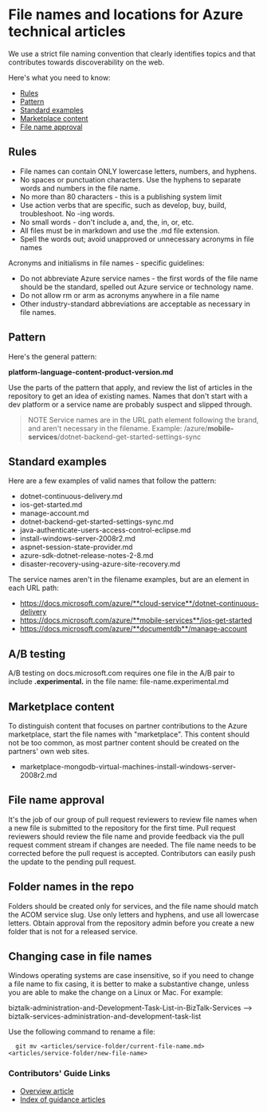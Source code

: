 # File names and locations for Azure technical articles
We use a strict file naming convention that clearly identifies topics and that contributes towards discoverability on the web.

Here's what you need to know:

* [Rules]
* [Pattern]
* [Standard examples]
* [Marketplace content]
* [File name approval]

## Rules
* File names can contain ONLY lowercase letters, numbers, and hyphens.
* No spaces or punctuation characters. Use the hyphens to separate words and numbers in the file name.
* No more than 80 characters - this is a publishing system limit
* Use action verbs that are specific, such as develop, buy, build, troubleshoot. No -ing words.
* No small words - don't include a, and, the, in, or, etc.
* All files must be in markdown and use the .md file extension.
* Spell the words out; avoid unapproved or unnecessary acronyms in file names

Acronyms and initialisms in file names - specific guidelines:

* Do not abbreviate Azure service names - the first words of the file name should be the standard, spelled out Azure service or technology name.
* Do not allow rm or arm as acronyms anywhere in a file name
* Other industry-standard abbreviations are acceptable as necessary in file names.

## Pattern
Here's the general pattern:

 **platform-language-content-product-version.md**

Use the parts of the pattern that apply, and review the list of articles in the repository to get an idea of existing names. Names that don't start with a dev platform or a service name are probably suspect and slipped through.

>NOTE
> Service names are in the URL path element following the brand, and aren't necessary in the filename. 
> Example: /azure/**mobile-services**/dotnet-backend-get-started-settings-sync

## Standard examples
Here are a few examples of valid names that follow the pattern:

* dotnet-continuous-delivery.md
* ios-get-started.md
* manage-account.md
* dotnet-backend-get-started-settings-sync.md
* java-authenticate-users-access-control-eclipse.md
* install-windows-server-2008r2.md
* aspnet-session-state-provider.md
* azure-sdk-dotnet-release-notes-2-8.md
* disaster-recovery-using-azure-site-recovery.md

The service names aren't in the filename examples, but are an element in each URL path:

* https://docs.microsoft.com/azure/**cloud-service**/dotnet-continuous-delivery
* https://docs.microsoft.com/azure/**mobile-services**/ios-get-started
* https://docs.microsoft.com/azure/**documentdb**/manage-account

## A/B testing

A/B testing on docs.microsoft.com requires one file in the A/B pair to include **.experimental.** in the file name:  file-name.experimental.md

## Marketplace content
To distinguish content that focuses on partner contributions to the Azure marketplace, start the file names with "marketplace". This content should not be too common, as most partner content should be created on the partners' own web sites.

* marketplace-mongodb-virtual-machines-install-windows-server-2008r2.md

## File name approval
It's the job of our group of pull request reviewers to review file names when a new file is submitted to the repository for the first time. Pull request reviewers should review the file name and provide feedback via the pull request comment stream if changes are needed. The file name needs to be corrected before the pull request is accepted. Contributors can easily push the update to the pending pull request.

## Folder names in the repo
Folders should be created only for services, and the file name should match the ACOM service slug. Use only letters and hyphens, and use all lowercase letters. Obtain approval from the repository admin before you create a new folder that is not for a released service.

## Changing case in file names
Windows operating systems are case insensitive, so if you need to change a file name to fix casing, it is better to make a substantive change, unless you are able to make the change on a Linux or Mac. For example:

  biztalk-administration-and-Development-Task-List-in-BizTalk-Services --> biztalk-services-administration-and-development-task-list

Use the following command to rename a file:

```
  git mv <articles/service-folder/current-file-name.md> <articles/service-folder/new-file-name>
```

### Contributors' Guide Links
* [Overview article](../README.md)
* [Index of guidance articles](contributor-guide-index.md)

<!--Anchors-->
[Rules]: #rules
[Pattern]: #pattern
[Standard examples]: #standard-examples
[Marketplace content]: #marketplace-content
[File name approval]: #file-name-approval

